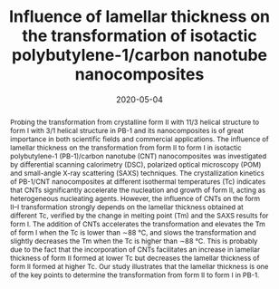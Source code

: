 ---
title: Influence of lamellar thickness on the transformation of isotactic polybutylene-1/carbon nanotube nanocomposites
authors:
- Yan-Kai Li
- Yu-Ge Wang
- Cui-Liu Fu
- 朱有亮
- Zhan-Wei Li
- Zhao-Yan Sun
date: '2020-05-04'
doi: 10.1039/D0CE00112K
publish_types: 期刊文章
publication: CrystEngComm
publication_short: CrystEngComm
abstract: Probing the transformation from crystalline form II with 11/3  helical structure to form I with 3/1 helical structure in PB-1 and its  nanocomposites is of great importance in both scientific fields and  commercial applications. The influence of lamellar thickness on the  transformation from form II to form I in isotactic polybutylene-1  (PB-1)/carbon nanotube (CNT) nanocomposites was investigated by  differential scanning calorimetry (DSC), polarized optical microscopy  (POM) and small-angle X-ray scattering (SAXS) techniques. The  crystallization kinetics of PB-1/CNT nanocomposites at different  isothermal temperatures (Tc) indicates that CNTs significantly  accelerate the nucleation and growth of form II, acting as heterogeneous  nucleating agents. However, the influence of CNTs on the form II–I  transformation strongly depends on the lamellar thickness obtained at  different Tc, verified by the change in melting point (Tm) and the SAXS  results for form I. The addition of CNTs accelerates the transformation  and elevates the Tm of form I when the Tc is lower than ∼88 °C, and  slows the transformation and slightly decreases the Tm when the Tc is  higher than ∼88 °C. This is probably due to the fact that the  incorporation of CNTs facilitates an increase in lamellar thickness of  form II formed at lower Tc but decreases the lamellar thickness of form  II formed at higher Tc. Our study illustrates that the lamellar  thickness is one of the key points to determine the transformation from  form II to form I in PB-1.
url_pdf: https://pubs.rsc.org/en/content/articlelanding/2020/ce/d0ce00112k
---